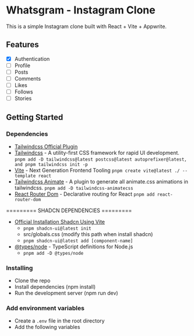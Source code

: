 # Whatsgram - Instagram Clone

This is a simple Instagram clone built with React + Vite + Appwrite.

<!-- Image Section -->

<!-- Timeline: 52:59 -->

## Features

-  [x] Authentication
-  [ ] Profile
-  [ ] Posts
-  [ ] Comments
-  [ ] Likes
-  [ ] Follows
-  [ ] Stories

## Getting Started

### Dependencies

-  [Tailwindcss Official Plugin](https://tailwindcss.com/docs/plugins#official-plugins)
-  [Tailwindcss](https://tailwindcss.com/) - A utility-first CSS framework for rapid UI development. `pnpm add -D tailwindcss@latest postcss@latest autoprefixer@latest, and pnpm tailwindcss init -p`
-  [Vite](https://vitejs.dev/) - Next Generation Frontend Tooling `pnpm create vite@latest ./ --template react`
-  [Tailwindcss Animate](https://www.npmjs.com/package/tailwindcss-animate) - A plugin to generate all animate.css animations in tailwindcss. `pnpm add -D tailwindcss-animatecss`
-  [React Router Dom](https://reactrouter.com/web/guides/quick-start) - Declarative routing for React `pnpm add react-router-dom`

========= SHADCN DEPENDENCIES =========

-  [Official Installation Shadcn Using Vite](https://ui.shadcn.com/docs/installation/vite)
   -  `pnpm shadcn-ui@latest init`
   -  src/globals.css (modify this path when install shadcn)
   -  `pnpm shadcn-ui@latest add [component-name]`
-  [@types/node](https://www.npmjs.com/package/@types/node) - TypeScript definitions for Node.js
   -  `pnpm add -D @types/node`

### Installing

-  Clone the repo
-  Install dependencies (npm install)
-  Run the development server (npm run dev)

### Add environment variables

-  Create a `.env` file in the root directory
-  Add the following variables
